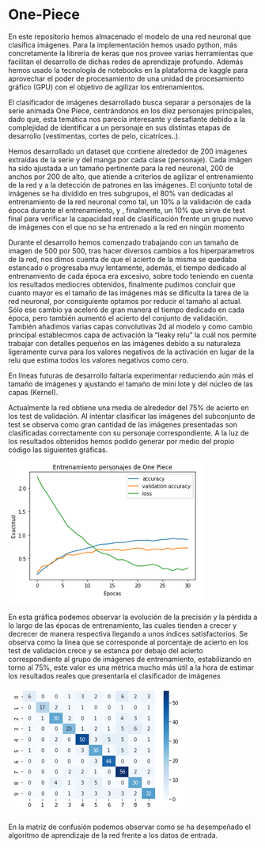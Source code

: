 # One-Piece

En este repositorio hemos almacenado el modelo de una red neuronal que clasifica imágenes. Para la implementación hemos usado python, más concretamente la librería de keras que nos provee varias herramientas que facilitan el desarrollo de dichas redes de aprendizaje profundo. Además hemos usado la tecnología de notebooks en la plataforma de kaggle para aprovechar el poder de procesamiento de una unidad de procesamiento gráfico (GPU) con el objetivo de agilizar los entrenamientos.

El clasificador de imágenes desarrollado busca separar a personajes de la serie animada One Piece, centrándonos en los diez personajes principales, dado que, esta temática nos parecía interesante y desafiante debido a la complejidad de identificar a un personaje en sus distintas etapas de desarrollo (vestimentas, cortes de pelo, cicatrices..). 

Hemos desarrollado un dataset que contiene alrededor de 200 imágenes extraídas de la serie y del manga  por cada clase (personaje). Cada imágen ha sido ajustada a un tamaño pertinente para la red neuronal, 200 de anchos por 200 de alto, que atiende a criterios de agilizar el entrenamiento de la red y a la detección de patrones en las imágenes. El conjunto total de imágenes se ha dividido en tres subgrupos, el 80% van dedicadas al entrenamiento de la red neuronal como tal, un 10% a la validación de cada época durante el entrenamiento, y , finalmente, un 10% que sirve de test final para verificar la capacidad real de clasificación frente un grupo nuevo de imágenes con el que no se ha entrenado a la red en ningún momento

Durante el desarrollo hemos comenzado trabajando con un tamaño de imagen de 500 por 500, tras hacer diversos cambios a los hiperparametros de la red, nos dimos cuenta de que el acierto de la misma se quedaba estancado o progresaba muy lentamente, además, el tiempo dedicado al entrenamiento de cada época era excesivo, sobre todo teniendo en cuenta los resultados mediocres obtenidos, finalmente pudimos concluir que cuanto mayor es el tamaño de las imágenes más se dificulta la tarea de la red neuronal, por consiguiente optamos por reducir el tamaño al actual. Sólo ese cambio ya aceleró de gran manera el tiempo dedicado en cada época, pero también aumentó el acierto del conjunto de validación. También añadimos varias capas convolutivas 2d al modelo y como cambio principal establecimos capa de activación la “leaky relu” la cuál nos permite trabajar con detalles pequeños en las imágenes debido a su naturaleza ligeramente curva para los valores negativos de la activación en lugar de la relu que estima todos los valores negativos como cero.

En líneas futuras de desarrollo faltaría experimentar reduciendo aún más el tamaño de imágenes y ajustando el tamaño de mini lote y del  núcleo de las capas (Kernel).

Actualmente la red  obtiene una media de alrededor del 75% de acierto en los test de validación. Al intentar clasificar las imágenes del subconjunto de test se observa como gran cantidad de las imágenes presentadas son clasificadas correctamente con su personaje correspondiente. A la luz de los resultados obtenidos hemos podido generar por medio del propio código las siguientes gráficas. 


![alt text](https://github.com/OscarBellon/One-Piece/blob/main/f1.PNG?raw=true)

En esta gráfica podemos observar la evolución de la precisión y la pérdida a lo largo de las épocas de entrenamiento, las cuales tienden a crecer y decrecer de manera respectiva llegando a unos índices satisfactorios. Se observa como la línea que se corresponde al porcentaje de acierto en los test de validación crece y se estanca por debajo del acierto correspondiente al grupo de imágenes de entrenamiento, estabilizando en torno al 75%, este valor es una métrica mucho más útil a la hora de estimar los resultados reales que presentaría el clasificador de imágenes

![alt text](https://github.com/OscarBellon/One-Piece/blob/main/f2.PNG?raw=true)


En la matriz de confusión podemos observar como se ha desempeñado el algoritmo de aprendizaje de la red frente a los datos de entrada.
